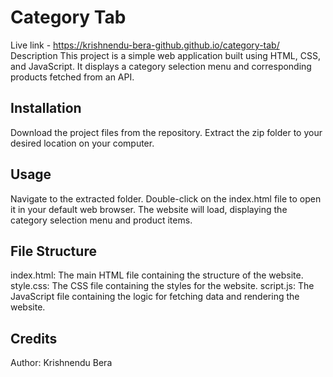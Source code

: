 # Category Tab
Live link - https://krishnendu-bera-github.github.io/category-tab/
Description
This project is a simple web application built using HTML, CSS, and JavaScript. It displays a category selection menu and corresponding products fetched from an API.

## Installation
Download the project files from the repository.
Extract the zip folder to your desired location on your computer.

## Usage
Navigate to the extracted folder.
Double-click on the index.html file to open it in your default web browser.
The website will load, displaying the category selection menu and product items.

## File Structure
index.html: The main HTML file containing the structure of the website.
style.css: The CSS file containing the styles for the website.
script.js: The JavaScript file containing the logic for fetching data and rendering the website.

## Credits
Author: Krishnendu Bera

